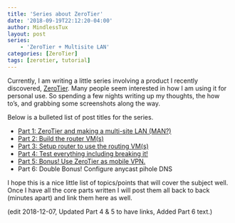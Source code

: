 ```yaml
---
title: 'Series about ZeroTier'
date: '2018-09-19T22:12:20-04:00'
author: MindlessTux
layout: post
series:
    - 'ZeroTier + Multisite LAN'
categories: [ZeroTier]
tags: [zerotier, tutorial]
---
```


Currently, I am writing a little series involving a product I recently discovered, [ZeroTier](https://zerotier.com/). Many people seem interested in how I am using it for personal use. So spending a few nights writing up my thoughts, the how to’s, and grabbing some screenshots along the way.

<!--readmore-->

Below is a bulleted list of post titles for the series.

- [Part 1: ZeroTier and making a multi-site LAN (MAN?)](https://mindlesstux.com/2018/09/23/zerotier-multsite-lan-part-1-zerotier-and-making-a-multi-site-lan-man/)
- [Part 2: Build the router VM(s)](https://mindlesstux.com/2018/09/23/zerotier-multsite-lan-part-2-build-the-router-vms/)
- [Part 3: Setup router to use the routing VM(s)](https://mindlesstux.com/2018/09/23/zerotier-multsite-lan-part-3-setup-router-to-use-the-routing-vms/)
- [Part 4: Test everything including breaking it!](https://mindlesstux.com/2018/12/07/zerotier-multsite-lan-part-4-test-everything-including-breaking-it/)
- [Part 5: Bonus! Use ZeroTier as mobile VPN.](https://mindlesstux.com/2018/12/07/part-5-bonus-use-zerotier-as-mobile-vpn/)
- Part 6: Double Bonus! Configure anycast pihole DNS

I hope this is a nice little list of topics/points that will cover the subject well. Once I have all the core parts written I will post them all back to back (minutes apart) and link them here as well.

(edit 2018-12-07, Updated Part 4 &amp; 5 to have links, Added Part 6 text.)